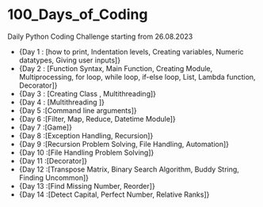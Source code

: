 # 100_Days_of_Coding
Daily Python Coding Challenge starting from 26.08.2023

* {Day 1 : [how to print, Indentation levels, Creating variables, Numeric datatypes, Giving user inputs]}
* {Day 2 : [Function Syntax, Main Function, Creating Module, Multiprocessing, for loop, while loop, if-else loop, List, Lambda function, Decorator]}
* {Day 3 : [Creating Class , Multithreading]}
* {Day 4 : [Multithreading ]}
* {Day 5 :[Command line arguments]}
* {Day 6 :[Filter, Map, Reduce, Datetime Module]}
* {Day 7 :[Game]}
* {Day 8 :[Exception Handling, Recursion]}
* {Day 9 :[Recursion Problem Solving, File Handling, Automation]}
* {Day 10 :[File Handling Problem Solving]}
* {Day 11 :[Decorator]}
* {Day 12 :[Transpose Matrix, Binary Search Algorithm, Buddy String, Finding Uncommon]}
* {Day 13 :[Find Missing Number, Reorder]}
* {Day 14 :[Detect Capital, Perfect Number, Relative Ranks]}
